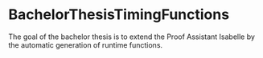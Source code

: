 # BachelorThesisTimingFunctions
The goal of the bachelor thesis is to extend the Proof Assistant Isabelle by the automatic generation of runtime functions.
